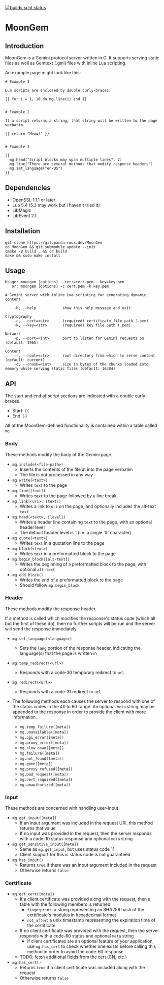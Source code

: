 [![builds.sr.ht status](https://builds.sr.ht/~panda-roux/MoonGem.svg)](https://builds.sr.ht/~panda-roux/MoonGem?)

# MoonGem

## Introduction

MoonGem is a Gemini protocol server written in C. It supports serving static files as well as Gemtext (.gmi) files with inline Lua scripting.

An example page might look like this:

```
# Example 1

Lua scripts are enclosed by double curly-braces.

{{ for i = 1, 10 do mg.line(i) end }}


# Example 2

If a script returns a string, that string will be written to the page verbatim.

{{ return "Meow!" }}


# Example 3

{{
  mg.head("Script blocks may span multiple lines", 2)
  mg.line("There are several methods that modify response headers")
  mg.set_language("en-US")
}}
```

## Dependencies

- OpenSSL 1.1.1 or later
- Lua 5.4 (5.3 may work but I haven't tried it)
- LibMagic
- LibEvent 2.1

## Installation

```
git clone https://git.panda-roux.dev/MoonGem
cd MoonGem && git submodule update --init
cmake -B build . && cd build
make && sudo make install
```

## Usage

```
Usage: moongem [options] --cert=cert.pem --key=key.pem
   or: moongem [options] -c cert.pem -k key.pem

A Gemini server with inline Lua scripting for generating dynamic content

    -h, --help            show this help message and exit

Cryptography
    -c, --cert=<str>      (required) certificate file path (.pem)
    -k, --key=<str>       (required) key file path (.pem)

Network
    -p, --port=<int>      port to listen for Gemini requests on (default: 1965)

Content
    -r, --root=<str>      root directory from which to serve content (default: current)
    -c, --chunk=<int>     size in bytes of the chunks loaded into memory while serving static files (default: 16384)
```

## API

The start and end of script sections are indicated with a double curly-braces.
- Start: `{{`
- End: `}}`

All of the MoonGem-defined functionality is contained within a table called `mg`.

### Body

These methods modify the body of the Gemini page.

- `mg.include(<file-path>)`
    - Inserts the contents of the file at <file-path> into the page verbatim
    - The file is not processed in any way
- `mg.write(<text>)`
    - Writes `text` to the page
- `mg.line([text])`
    - Writes `text` to the page followed by a line break
- `mg.link(<uri>, [text])`
    - Writes a link to `uri` on the page, and optionally includes the alt-text `text`
- `mg.head(<text>, [level])`
    - Writes a header line containing `text` to the page, with an optional header level
    - The default header level is 1 (i.e. a single '#' character)
- `mg.quote(<text>)`
    - Writes `text` in a quotation line to the page
- `mg.block(<text>)`
    - Writes `text` in a preformatted block to the page
- `mg.begin_block([alt-text])`
    - Writes the beginning of a preformatted block to the page, with optional `alt-text`
- `mg.end_block()`
    - Writes the end of a preformatted block to the page
    - Should follow `mg.begin_block`

### Header

These methods modify the response header.

If a method is called which modifies the response's status code (which all but the first of these do), then no further scripts will be run and the server will send the response immediately.

- `mg.set_language(<language>)`
    - Sets the `lang` portion of the response header, indicating the language(s) that the page is written in
- `mg.temp_redirect(<url>)`
    - Responds with a code-30 temporary redirect to `url`
- `mg.redirect(<url>)`
    - Responds with a code-31 redirect to `url`

- The following methods each causes the server to respond with one of the status codes in the 40 to 60 range.    An optional `meta` string may be appended to the response in order to provide the client with more information.
    - `mg.temp_failure([meta])`
    - `mg.unavailable([meta])`
    - `mg.cgi_error([meta])`
    - `mg.proxy_error([meta])`
    - `mg.slow_down([meta])`
    - `mg.failure([meta])`
    - `mg.not_found([meta])`
    - `mg.gone([meta])`
    - `mg.proxy_refused([meta])`
    - `mg.bad_request([meta])`
    - `mg.cert_required([meta])`
    - `mg.unauthorized([meta])`

### Input

These methods are concerned with handling user-input.

- `mg.get_input([meta])`
    - If an input argument was included in the request URI, this method returns that value
    - If no input was provided in the request, then the server responds with a code-10 status response and optional `meta` string
- `mg.get_sensitive_input([meta])`
    - Same as `mg.get_input`, but uses status code 11
    - Client support for this is status code is not guaranteed
- `mg.has_input()`
    - Returns `true` if there was an input argument included in the request
    - Otherwise returns `false`

### Certificate

- `mg.get_cert([meta])`
    - If a client certificate was provided along with the request, then a table with the following members is returned:
        - `fingerprint`: a string representing an SHA256 hash of the certificate's modulus in hexadecimal format
        - `not_after`: a unix timestamp representing the expiration time of the certificate
    - If no client certificate was provided with the request, then the server responds with a code-60 status and optional `meta` string
        - If client certificates are an optional feature of your application, use `mg.has_cert` to check whether one exists before calling this method in order to avoid the code-60 response
    - TODO: fetch additional fields from the cert (CN, etc.)
- `mg.has_cert()`
    - Returns `true` if a client certificate was included along with the request
    - Otherwise returns `false`

